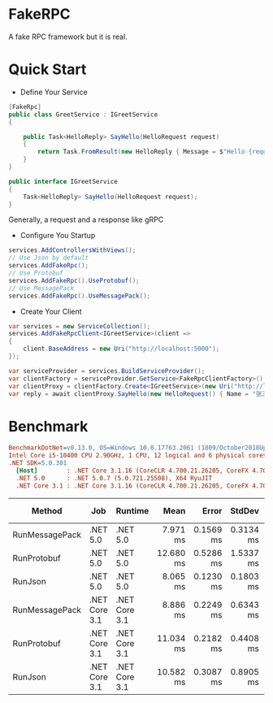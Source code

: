 # FakeRPC

A fake RPC framework but it is real.

# Quick Start

* Define Your Service

```csharp
[FakeRpc]
public class GreetService : IGreetService
{

    public Task<HelloReply> SayHello(HelloRequest request)
    {
        return Task.FromResult(new HelloReply { Message = $"Hello {request.Name}" });
    }
}

public interface IGreetService
{
    Task<HelloReply> SayHello(HelloRequest request);
}
```

Generally, a request and a response like gRPC

* Configure You Startup

```csharp
services.AddControllersWithViews();
// Use Json by default
services.AddFakeRpc();
// Use Protobuf 
services.AddFakeRpc().UseProtobuf();
// Use MessagePack
services.AddFakeRpc().UseMessagePack();
```

* Create Your Client

```csharp
var services = new ServiceCollection();
services.AddFakeRpcClient<IGreetService>(client =>
{
    client.BaseAddress = new Uri("http://localhost:5000");
});

var serviceProvider = services.BuildServiceProvider();
var clientFactory = serviceProvider.GetService<FakeRpcClientFactory>();
var clientProxy = clientFactory.Create<IGreetService>(new Uri("http://localhost:5000"));
var reply = await clientProxy.SayHello(new HelloRequest() { Name = "张三" });
```

# Benchmark
``` ini
BenchmarkDotNet=v0.13.0, OS=Windows 10.0.17763.2061 (1809/October2018Update/Redstone5)
Intel Core i5-10400 CPU 2.90GHz, 1 CPU, 12 logical and 6 physical cores
.NET SDK=5.0.301
  [Host]        : .NET Core 3.1.16 (CoreCLR 4.700.21.26205, CoreFX 4.700.21.26205), X64 RyuJIT
  .NET 5.0      : .NET 5.0.7 (5.0.721.25508), X64 RyuJIT
  .NET Core 3.1 : .NET Core 3.1.16 (CoreCLR 4.700.21.26205, CoreFX 4.700.21.26205), X64 RyuJIT


```
|         Method |           Job |       Runtime |      Mean |     Error |    StdDev |   Gen 0 | Gen 1 | Gen 2 | Allocated |
|--------------- |-------------- |-------------- |----------:|----------:|----------:|--------:|------:|------:|----------:|
| RunMessagePack |      .NET 5.0 |      .NET 5.0 |  7.971 ms | 0.1569 ms | 0.3134 ms | 15.6250 |     - |     - |    167 KB |
|    RunProtobuf |      .NET 5.0 |      .NET 5.0 | 12.680 ms | 0.5286 ms | 1.5337 ms |       - |     - |     - |    217 KB |
|        RunJson |      .NET 5.0 |      .NET 5.0 |  8.065 ms | 0.1230 ms | 0.1803 ms | 23.4375 |     - |     - |    176 KB |
| RunMessagePack | .NET Core 3.1 | .NET Core 3.1 |  8.886 ms | 0.2249 ms | 0.6343 ms | 15.6250 |     - |     - |    153 KB |
|    RunProtobuf | .NET Core 3.1 | .NET Core 3.1 | 11.034 ms | 0.2182 ms | 0.4408 ms |       - |     - |     - |    157 KB |
|        RunJson | .NET Core 3.1 | .NET Core 3.1 | 10.582 ms | 0.3087 ms | 0.8905 ms | 15.6250 |     - |     - |    162 KB |



